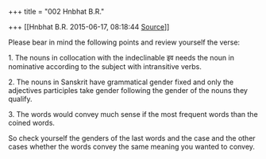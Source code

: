 +++
title = "002 Hnbhat B.R."

+++
[[Hnbhat B.R.	2015-06-17, 08:18:44 [Source](https://groups.google.com/g/samskrita/c/dTMyo4HXdVs)]]



Please bear in mind the following points and review yourself the verse:

1\. The nouns in collocation with the indeclinable इव needs the noun in nominative according to the subject with intransitive verbs.

2\. The nouns in Sanskrit have grammatical gender fixed and only the adjectives participles take gender following the gender of the nouns they qualify.

3\. The words would convey much sense if the most frequent words than the coined words.

So check yourself the genders of the last words and the case and the other cases whether the words convey the same meaning you wanted to convey.

